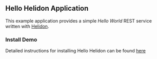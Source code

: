 
## Hello Helidon Application

This example application provides a simple *Hello World* REST service written with [Helidon](https://helidon.io).

### Install Demo

Detailed instructions for installing Hello Helidon can be found [here](https://github.com/verrazzano/verrazzano/blob/master/examples/hello-helidon/README.md)
